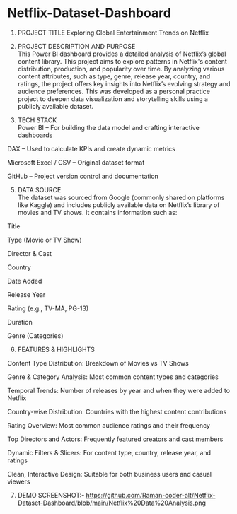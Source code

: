 # Netflix-Dataset-Dashboard
1. PROJECT TITLE
   Exploring Global Entertainment Trends on Netflix
   
3. PROJECT DESCRIPTION AND PURPOSE   
This Power BI dashboard provides a detailed analysis of Netflix’s global content library. This project aims to explore patterns in Netflix's content distribution, production, and popularity over time. By analyzing various content attributes, such as type, genre, release year, country, and ratings, the project offers key insights into Netflix’s evolving strategy and audience preferences. This was developed as a personal practice project to deepen data visualization and storytelling skills using a publicly available dataset.

4. TECH STACK  
Power BI – For building the data model and crafting interactive dashboards

DAX – Used to calculate KPIs and create dynamic metrics

Microsoft Excel / CSV – Original dataset format

GitHub – Project version control and documentation

5. DATA SOURCE  
The dataset was sourced from Google (commonly shared on platforms like Kaggle) and includes publicly available data on Netflix’s library of movies and TV shows.
It contains information such as:

Title

Type (Movie or TV Show)

Director & Cast

Country

Date Added

Release Year

Rating (e.g., TV-MA, PG-13)

Duration

Genre (Categories)

6. FEATURES & HIGHLIGHTS
   
Content Type Distribution: Breakdown of Movies vs TV Shows

Genre & Category Analysis: Most common content types and categories

Temporal Trends: Number of releases by year and when they were added to Netflix

Country-wise Distribution: Countries with the highest content contributions

Rating Overview: Most common audience ratings and their frequency

Top Directors and Actors: Frequently featured creators and cast members

Dynamic Filters & Slicers: For content type, country, release year, and ratings

Clean, Interactive Design: Suitable for both business users and casual viewers

7. DEMO SCREENSHOT:- https://github.com/Raman-coder-alt/Netflix-Dataset-Dashboard/blob/main/Netflix%20Data%20Analysis.png



 

